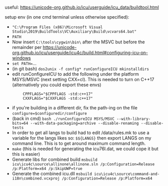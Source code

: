 useful: https://unicode-org.github.io/icu/userguide/icu_data/buildtool.html

setup env (in one cmd terminal unless otherwise specified):
- `"C:\Program Files (x86)\Microsoft Visual Studio\2019\BuildTools\VC\Auxiliary\Build\vcvars64.bat"`
- `PATH`
- Now insert `C:\tools\cygwin\bin\` after the MSVC but before the remainder per https://unicode-org.github.io/icu/userguide/icu4c/build.html#configuring-icu-on-windows
- `set PATH=`...
- (in git bash) `dos2unix -f config* runConfigureICU mkinstalldirs`
- edit runConfigureICU to add the following under the platform MSYS/MSVC (next setting CXX=cl). This is needed to turn on C++17 (alternatively you could export these envs)
```
        CPPFLAGS="$CPPFLAGS -std:c++17"
        CXXFLAGS="$CXXFLAGS -std:c++17"
```
- if you're building in a different dir, fix the path-ing on the file `configure=$configuredir/configure`
- (back in cmd) `bash ./runConfigureICU MSYS/MSVC --with-library-bits=64 --with-data-packaging=archive --disable-renaming --disable-tests`
- In order to get all langs to build had to edit /data/rules.mk to use a variable for the langs likes so: `$${LANGS}` then export LANGS on my command line. This is to get around maximum command length. <!-- FIXME: move this into a patch-->
- `make` (this is needed for generating the icu76l.dat, we could cope it but this is easier)
- Generate libs for combined build `msbuild icu\icu4c\source\allinone\allinone.sln /p:Configuration=Release /p:Platform=x64 /p:SkipUWP=true`
- Generate the combined icu.dll `msbuild icu\icu4c\source\command-and-i18n\combined.vcxproj /p:Configuration=Release /p:Platform=x64 `